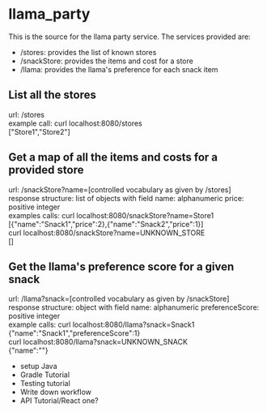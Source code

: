 # llama_party

This is the source for the llama party service. The services provided are:
- /stores: provides the list of known stores
- /snackStore: provides the items and cost for a store
- /llama: provides the llama's preference for each snack item

## List all the stores
url: /stores  
example call: curl localhost:8080/stores  
\["Store1","Store2"\]  
  
## Get a map of all the items and costs for a provided store
url: /snackStore?name=\[controlled vocabulary as given by /stores\]  
response structure:  list of objects with field name: alphanumeric price: positive integer  
examples calls: curl localhost:8080/snackStore?name=Store1  
\[{"name":"Snack1","price":2},{"name":"Snack2","price":1}\]  
curl localhost:8080/snackStore?name=UNKNOWN_STORE  
\[\] 
  
## Get the llama's preference score for a given snack  
url: /llama?snack=\[controlled vocabulary as given by /snackStore\]  
response structure: object with field name: alphanumeric preferenceScore: positive integer  
example calls: curl localhost:8080/llama?snack=Snack1  
{"name":"Snack1","preferenceScore":1}  
curl localhost:8080/llama?snack=UNKNOWN_SNACK  
{"name":""}




- setup Java
- Gradle Tutorial
- Testing tutorial
- Write down workflow
- API Tutorial/React one?